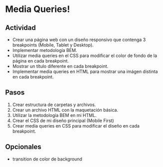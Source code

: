 
# Media Queries!

## Actividad
- Crear una página web con un diseño responsivo que contenga 3 breakpoints (Mobile, Tablet y Desktop).
- Implementar metodología BEM.
- Utilizar media queries en el CSS para modificar el color de fondo de la página en cada breakpoint.
- Mostrar un título diferente en cada breakpoint.
- Implementar media queries en HTML para mostrar una imágen distinta en cada breakpoint.

## Pasos

1. Crear estructura de carpetas y archivos.
2. Crear un archivo HTML con la maquetación básica.
3. Utilizar la metodología BEM en mi HTML.
4. Crear el CSS de mi diseño principal (Mobile First)
5. Crear media queries en CSS para modificar el diseño en cada breakpoint.


## Opcionales
- transition de color de background
